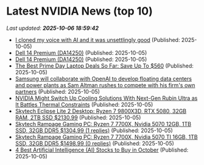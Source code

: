 # Latest NVIDIA News (top 10)
_Last updated: **2025-10-06 18:59:42**_

- [I cloned my voice with AI and it was unsettlingly good](https://www.makeuseof.com/ai-voice-clone-chatterbox/) (Published: 2025-10-05)
- [Dell 14 Premium (DA14250)](https://uk.pcmag.com/laptops/160451/dell-14-premium-da14250) (Published: 2025-10-05)
- [Dell 14 Premium (DA14250)](https://me.pcmag.com/en/laptops/32645/dell-14-premium-da14250) (Published: 2025-10-05)
- [The Best Prime Day Laptop Deals So Far: Save Up To $560](https://www.forbes.com/sites/forbes-personal-shopper/2025/10/05/prime-day-laptop-deals/) (Published: 2025-10-05)
- [Samsung will collaborate with OpenAI to develop floating data centers and power plants as Sam Altman rushes to compete with his firm's own partners](https://www.techradar.com/pro/samsung-will-collaborate-with-openai-to-develop-floating-data-centers-and-power-plants-as-sam-altman-rushes-to-compete-with-his-firms-own-partners) (Published: 2025-10-05)
- [NVIDIA Might Switch Up Cooling Solutions With Next-Gen Rubin Ultra as It Battles Thermal Constraints](https://wccftech.com/nvidia-might-switch-cooling-solutions-with-rubin-ultra/) (Published: 2025-10-05)
- [Skytech Eclipse Lite 2 Desktop: Ryzen 7 9800X3D, RTX 5080, 32GB RAM, 2TB SSD $2130.99](https://slickdeals.net/f/18664246-skytech-eclipse-lite-2-desktop-ryzen-7-9800x3d-rtx-5080-32gb-ram-2tb-ssd-2130-99) (Published: 2025-10-05)
- [Skytech Rampage Gaming PC: Ryzen 7 7700X, Nvidia 5070 12GB, 1TB SSD, 32GB DDR5 $1304.99 (1 replies)](https://slickdeals.net/f/18664234-skytech-rampage-gaming-pc-ryzen-7-7700x-nvidia-5070-12gb-1tb-ssd-32gb-ddr5-1304-99) (Published: 2025-10-05)
- [Skytech Rampage Gaming PC: Ryzen 7 7700X, Nvidia 5070 TI 16GB, 1TB SSD, 32GB DDR5 $1498.99 (0 replies)](https://slickdeals.net/f/18664204-skytech-rampage-gaming-pc-ryzen-7-7700x-nvidia-5070-ti-16gb-1tb-ssd-32gb-ddr5-1498-99) (Published: 2025-10-05)
- [4 Best Artificial Intelligence (AI) Stocks to Buy in October](https://biztoc.com/x/7fe130a29c569e43) (Published: 2025-10-05)
